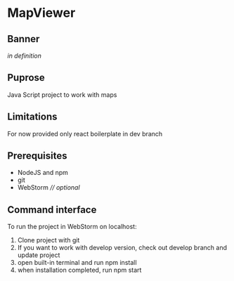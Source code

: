 # MapViewer
## Banner
*in definition*
## Puprose
Java Script project to work with maps
## Limitations
 For now provided only react boilerplate in dev branch
## Prerequisites
 - NodeJS and npm
 - git
 - WebStorm *// optional*  
## Command interface
 To run the project in WebStorm on localhost:
 1) Clone project with git
 2) If you want to work with develop version, check out develop
    branch and update project
 3) open built-in terminal and run npm install
 4) when installation completed, run npm start 
